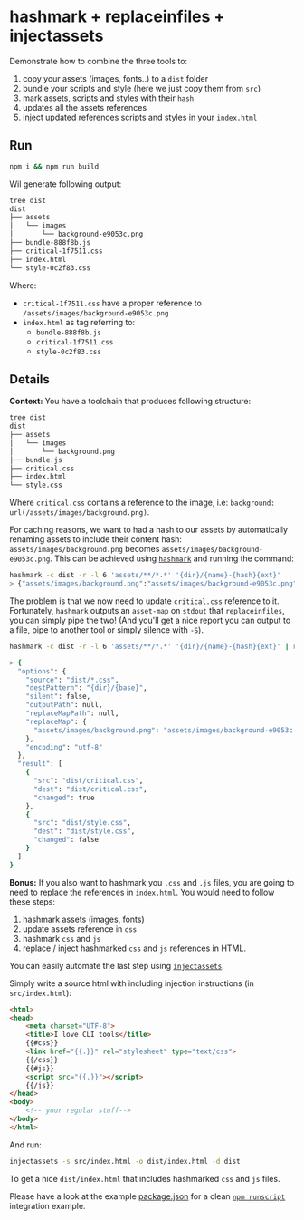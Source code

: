 # hashmark + replaceinfiles + injectassets

Demonstrate how to combine the three tools to:

1. copy your assets (images, fonts..) to a `dist` folder
1. bundle your scripts and style (here we just copy them from `src`)
1. mark assets, scripts and styles with their `hash`
1. updates all the assets references
1. inject updated references scripts and styles in your `index.html`

## Run

```bash
npm i && npm run build
```

Wil generate following output:

```bash
tree dist
dist
├── assets
│   └── images
│       └── background-e9053c.png
├── bundle-888f8b.js
├── critical-1f7511.css
├── index.html
└── style-0c2f83.css
```

Where:

* `critical-1f7511.css` have a proper reference to `/assets/images/background-e9053c.png`
* `index.html` as tag referring to:
  * `bundle-888f8b.js`
  * `critical-1f7511.css`
  * `style-0c2f83.css`

## Details

**Context:** You have a toolchain that produces following structure:

```bash
tree dist
dist
├── assets
│   └── images
│       └── background.png
├── bundle.js
├── critical.css
├── index.html
└── style.css
```

Where `critical.css` contains a reference to the image, i.e: `background: url(/assets/images/background.png)`.

For caching reasons, we want to had a hash to our assets by automatically renaming assets to include their content hash: `assets/images/background.png` becomes `assets/images/background-e9053c.png`. This can be achieved using [`hashmark`](https://github.com/keithamus/hashmark) and running the command:

```bash
hashmark -c dist -r -l 6 'assets/**/*.*' '{dir}/{name}-{hash}{ext}'
> {"assets/images/background.png":"assets/images/background-e9053c.png"}
```

The problem is that we now need to update `critical.css` reference to it. Fortunately, `hashmark` outputs an `asset-map` on `stdout` that `replaceinfiles`, you can simply pipe the two! (And you'll get a nice report you can output to a file, pipe to another tool or simply silence with `-S`).

```bash
hashmark -c dist -r -l 6 'assets/**/*.*' '{dir}/{name}-{hash}{ext}' | replaceinfiles -s 'dist/*.css' -d '{dir}/{base}'

> {
  "options": {
    "source": "dist/*.css",
    "destPattern": "{dir}/{base}",
    "silent": false,
    "outputPath": null,
    "replaceMapPath": null,
    "replaceMap": {
      "assets/images/background.png": "assets/images/background-e9053c.png"
    },
    "encoding": "utf-8"
  },
  "result": [
    {
      "src": "dist/critical.css",
      "dest": "dist/critical.css",
      "changed": true
    },
    {
      "src": "dist/style.css",
      "dest": "dist/style.css",
      "changed": false
    }
  ]
}
```

**Bonus:** If you also want to hashmark you `.css` and `.js` files, you are going to need to replace the references in `index.html`. You would need to follow these steps:

1. hashmark assets (images, fonts)
1. update assets reference in `css`
1. hashmark `css` and `js`
1. replace / inject hashmarked `css` and `js` references in HTML.

You can easily automate the last step using [`injectassets`](https://github.com/ArnaudRinquin/injectassets).

Simply write a source html with including injection instructions (in `src/index.html`):

```html
<html>
<head>
    <meta charset="UTF-8">
    <title>I love CLI tools</title>
    {{#css}}
    <link href="{{.}}" rel="stylesheet" type="text/css">
    {{/css}}
    {{#js}}
    <script src="{{.}}"></script>
    {{/js}}
</head>
<body>
    <!-- your regular stuff-->
</body>
</html>
```

And run:
```bash
injectassets -s src/index.html -o dist/index.html -d dist
```

To get a nice `dist/index.html` that includes hashmarked `css` and `js` files.

Please have a look at the example [package.json](./package.json) for a clean [`npm runscript`](https://docs.npmjs.com/cli/run-script) integration example.
